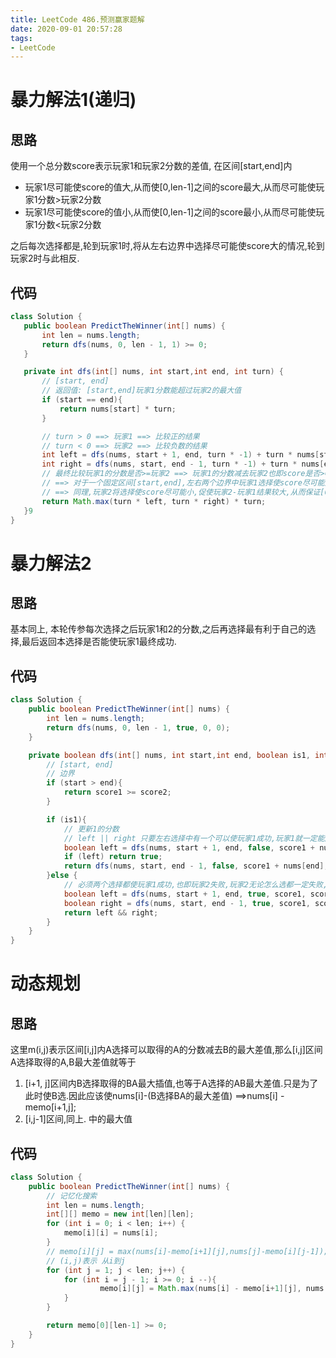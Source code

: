 ```yaml
---
title: LeetCode 486.预测赢家题解
date: 2020-09-01 20:57:28
tags:
- LeetCode
---
```

# 暴力解法1(递归)

## 思路

使用一个总分数score表示玩家1和玩家2分数的差值,
在区间[start,end]内
- 玩家1尽可能使score的值大,从而使[0,len-1]之间的score最大,从而尽可能使玩家1分数>玩家2分数
- 玩家1尽可能使score的值小,从而使[0,len-1]之间的score最小,从而尽可能使玩家1分数<玩家2分数

之后每次选择都是,轮到玩家1时,将从左右边界中选择尽可能使score大的情况,轮到玩家2时与此相反.

## 代码

```java
class Solution {
   public boolean PredictTheWinner(int[] nums) {
       int len = nums.length;
       return dfs(nums, 0, len - 1, 1) >= 0;
   }

   private int dfs(int[] nums, int start,int end, int turn) {
       // [start, end]
       // 返回值: [start,end]玩家1分数能超过玩家2的最大值
       if (start == end){
           return nums[start] * turn;
       }

       // turn > 0 ==> 玩家1 ==> 比较正的结果
       // turn < 0 ==> 玩家2 ==> 比较负数的结果
       int left = dfs(nums, start + 1, end, turn * -1) + turn * nums[start];
       int right = dfs(nums, start, end - 1, turn * -1) + turn * nums[end];
       // 最终比较玩家1的分数是否>=玩家2 ==> 玩家1的分数减去玩家2也即score是否>=0 
       // ==> 对于一个固定区间[start,end],左右两个边界中玩家1选择使score尽可能大,从而保证[0,len-1]之间的结果尽可能大
       // ==> 同理,玩家2将选择使score尽可能小,促使玩家2-玩家1结果较大,从而保证[0,len-1]之间的结果尽可能小
       return Math.max(turn * left, turn * right) * turn;
   }9
}
```

# 暴力解法2

## 思路

基本同上, 本轮传参每次选择之后玩家1和2的分数,之后再选择最有利于自己的选择,最后返回本选择是否能使玩家1最终成功.

## 代码

```java
class Solution {
    public boolean PredictTheWinner(int[] nums) {
        int len = nums.length;
        return dfs(nums, 0, len - 1, true, 0, 0);
    }

    private boolean dfs(int[] nums, int start,int end, boolean is1, int score1, int score2) {
        // [start, end]
        // 边界
        if (start > end){
            return score1 >= score2;
        }

        if (is1){
            // 更新1的分数
            // left || right 只要左右选择中有一个可以使玩家1成功,玩家1就一定能成功/
            boolean left = dfs(nums, start + 1, end, false, score1 + nums[start], score2);
            if (left) return true;
            return dfs(nums, start, end - 1, false, score1 + nums[end], score2);
        }else {
            // 必须两个选择都使玩家1成功,也即玩家2失败,玩家2无论怎么选都一定失败,从而使玩家1成功.
            boolean left = dfs(nums, start + 1, end, true, score1, score2 + nums[start]);
            boolean right = dfs(nums, start, end - 1, true, score1, score2 + nums[end]);
            return left && right;
        }
    }
}
```

# 动态规划

## 思路

这里m(i,j)表示区间[i,j]内A选择可以取得的A的分数减去B的最大差值,那么[i,j]区间A选择取得的A,B最大差值就等于
1. [i+1, j]区间内B选择取得的BA最大插值,也等于A选择的AB最大差值.只是为了此时使B选.因此应该使nums[i]-(B选择BA的最大差值) ==>nums[i] - memo[i+1,j];
2. [i,j-1]区间,同上.
中的最大值

## 代码

```java
class Solution {
    public boolean PredictTheWinner(int[] nums) {
        // 记忆化搜索
        int len = nums.length;
        int[][] memo = new int[len][len];
        for (int i = 0; i < len; i++) {
            memo[i][i] = nums[i];
        }
        // memo[i][j] = max(nums[i]-memo[i+1][j],nums[j]-memo[i][j-1]);
        // (i,j)表示 从i到j
        for (int j = 1; j < len; j++) {
            for (int i = j - 1; i >= 0; i --){
                    memo[i][j] = Math.max(nums[i] - memo[i+1][j], nums[j]-memo[i][j-1]);
            }
        }

        return memo[0][len-1] >= 0;
    }
}

```